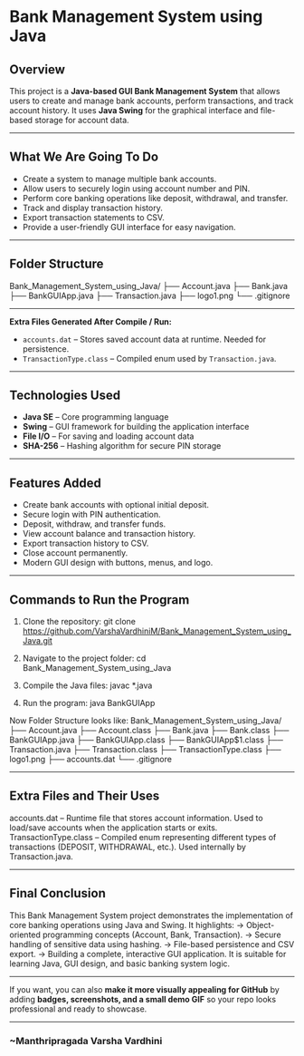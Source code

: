 # Bank Management System using Java

## Overview
This project is a **Java-based GUI Bank Management System** that allows users to create and manage bank accounts, perform transactions, and track account history. It uses **Java Swing** for the graphical interface and file-based storage for account data.  

---

## What We Are Going To Do
- Create a system to manage multiple bank accounts.  
- Allow users to securely login using account number and PIN.  
- Perform core banking operations like deposit, withdrawal, and transfer.  
- Track and display transaction history.  
- Export transaction statements to CSV.  
- Provide a user-friendly GUI interface for easy navigation.

---

## Folder Structure

Bank_Management_System_using_Java/
├── Account.java
├── Bank.java
├── BankGUIApp.java
├── Transaction.java
├── logo1.png
└── .gitignore

---

**Extra Files Generated After Compile / Run:**  
- `accounts.dat` – Stores saved account data at runtime. Needed for persistence.  
- `TransactionType.class` – Compiled enum used by `Transaction.java`.  

---

## Technologies Used
- **Java SE** – Core programming language  
- **Swing** – GUI framework for building the application interface  
- **File I/O** – For saving and loading account data  
- **SHA-256** – Hashing algorithm for secure PIN storage  

---

## Features Added
- Create bank accounts with optional initial deposit.  
- Secure login with PIN authentication.  
- Deposit, withdraw, and transfer funds.  
- View account balance and transaction history.  
- Export transaction history to CSV.  
- Close account permanently.  
- Modern GUI design with buttons, menus, and logo.  

---

## Commands to Run the Program
1. Clone the repository:
git clone https://github.com/VarshaVardhiniM/Bank_Management_System_using_Java.git

2. Navigate to the project folder:
cd Bank_Management_System_using_Java

3. Compile the Java files:
javac *.java

4. Run the program:
java BankGUIApp

Now Folder Structure looks like:
Bank_Management_System_using_Java/
├── Account.java
├── Account.class
├── Bank.java
├── Bank.class
├── BankGUIApp.java
├── BankGUIApp.class
├── BankGUIApp$1.class
├── Transaction.java
├── Transaction.class
├── TransactionType.class
├── logo1.png
├── accounts.dat
└── .gitignore

---

## Extra Files and Their Uses
accounts.dat – Runtime file that stores account information. Used to load/save accounts when the application starts or exits.
TransactionType.class – Compiled enum representing different types of transactions (DEPOSIT, WITHDRAWAL, etc.). Used internally by Transaction.java.

---

## Final Conclusion
This Bank Management System project demonstrates the implementation of core banking operations using Java and Swing. It highlights:
-> Object-oriented programming concepts (Account, Bank, Transaction).
-> Secure handling of sensitive data using hashing.
-> File-based persistence and CSV export.
-> Building a complete, interactive GUI application.
It is suitable for learning Java, GUI design, and basic banking system logic.

---

If you want, you can also **make it more visually appealing for GitHub** by adding **badges, screenshots, and a small demo GIF** so your repo looks professional and ready to showcase.  

---

### ~Manthripragada Varsha Vardhini

